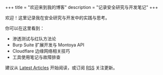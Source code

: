 +++
title = "欢迎来到我的博客"
description = "记录安全研究与开发笔记"
+++

欢迎！这里记录我在安全研究与开发中的实践与思考。

你可以在这里看到：
- 渗透测试与红队方法论
- Burp Suite 扩展开发与 Montoya API
- Cloudflare 边缘网络相关技巧
- 工具使用笔记与故障排查

建议从 [Latest Articles](/articles/) 开始阅读，或订阅 [RSS](/index.xml) 关注更新。